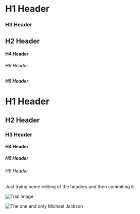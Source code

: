 # H1 Header
### H3 Header
## H2 Header
#### H4 Header
###### H6 Header
##### H5 Header

# H1 Header
## H2 Header
### H3 Header
#### H4 Header
##### H5 Header
###### H6 Header

Just trying some editing of the headers and then commiting it.

![Trial Image](https://octodex.github.com/images/yaktocat.png) 

![The one and only Michael Jackson](https://github.com/user-attachments/assets/ae88dc50-0611-453f-a22a-15265c85e193)

